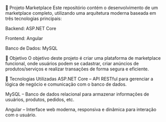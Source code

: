 #
🛒 Projeto Marketplace
Este repositório contém o desenvolvimento de um marketplace completo, utilizando uma arquitetura moderna baseada em três tecnologias principais:

Backend: ASP.NET Core

Frontend: Angular

Banco de Dados: MySQL

📌 Objetivo
O objetivo deste projeto é criar uma plataforma de marketplace funcional, onde usuários podem se cadastrar, criar anúncios de produtos/serviços e realizar transações de forma segura e eficiente.

🔧 Tecnologias Utilizadas
ASP.NET Core – API RESTful para gerenciar a lógica de negócio e comunicação com o banco de dados.

MySQL – Banco de dados relacional para armazenar informações de usuários, produtos, pedidos, etc.

Angular – Interface web moderna, responsiva e dinâmica para interação com o usuário.
